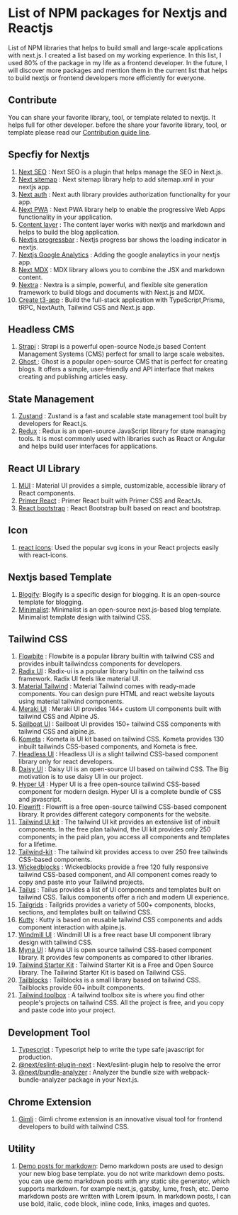# List of NPM packages for Nextjs and Reactjs

List of NPM libraries that helps to build small and large-scale applications with next.js. I created a list based on my working experience. 
In this list, I used 80% of the package in my life as a frontend developer. In the future, I will discover more packages and mention them in the current list that helps to build nextjs or frontend developers more efficiently for everyone. 

## Contribute 
You can share your favorite library, tool, or template related to nextjs. It helps full for other developer. before the share your favorite library, tool, or template please read our [Contribution guide line](./.github/CONTRIBUTING.md).

##  Specfiy for Nextjs

1.  [Next SEO](https://www.npmjs.com/package/next-seo) : Next SEO is a plugin that helps manage the SEO in Next.js.
2.  [Next sitemap](https://www.npmjs.com/package/next-sitemap) : Next sitemap library help to add sitemap.xml in your nextjs app.
3.  [Next auth](https://www.npmjs.com/package/next-auth) : Next auth library provides authorization functionality for your app.
4.  [Next PWA](https://www.npmjs.com/package/next-pwa) : Next PWA library help to enable the progressive Web Apps functionality in your application.
5.  [Content layer](https://www.npmjs.com/package/contentlayer) : The content layer works with nextjs and markdown and helps to build the blog application.
6.  [Nextjs progressbar](https://www.npmjs.com/package/nextjs-progressbar) : Nextjs progress bar shows the loading indicator in nextjs.
7.  [Nextjs Google Analytics](https://www.npmjs.com/package/nextjs-google-analytics) : Adding the google analaytics in your nextjs app.
8.  [Next MDX](https://www.npmjs.com/package/@next/mdx) : MDX library allows you to combine the JSX and markdown content.
9.  [Nextra](https://nextra.site/) : Nextra is a simple, powerful, and flexible site generation framework to build blogs and documents with Next.js and MDX.
10. [Create t3-app](https://create.t3.gg/) : Build the full-stack application with TypeScript,Prisma, tRPC, NextAuth, Tailwind CSS and Next.js app.

## Headless CMS
1. [Strapi](StrapiStrapi) : Strapi is a powerful open-source Node.js based Content Management Systems (CMS) perfect for small to large scale websites.
2. [Ghost ](https://ghost.org/) : Ghost is a popular open-source CMS that is perfect for creating blogs. It offers a simple, user-friendly and API interface that makes creating and publishing articles easy.

## State Management

1.  [Zustand](https://github.com/pmndrs/zustand) :  Zustand is a fast and scalable state management tool built by developers for React.js.
2.  [Redux](https://redux.js.org/) : Redux is an open-source JavaScript library for state managing tools. It is most commonly used with libraries such as React or Angular and helps build user interfaces for applications.


## React UI Library

1.  [MUI](https://mui.com/) : Material UI provides a simple, customizable, accessible library of React components. 
2.  [Primer React](https://primer.style/react/) : Primer React built with Primer CSS and ReactJs. 
3.  [React bootstrap](https://react-bootstrap.github.io/) : React Bootstrap built based on react and bootstrap.


## Icon

1. [react icons](https://react-icons.github.io/react-icons/): Used the popular svg icons in your React projects easily with react-icons.

## Nextjs based Template

1. [Blogify](https://github.com/frontendweb3/blogify): Blogify is a specific design for blogging. It is an open-source template for blogging. 
2. [Minimalist](https://github.com/frontendweb3/minimalist): Minimalist is an open-source next.js-based blog template. Minimalist template design with tailwind CSS.


## Tailwind CSS

1.  [Flowbite](https://flowbite.com/) : Flowbite is a popular library builtin with tailwind CSS and provides inbuilt tailwindcss components for developers.
2.  [Radix UI](https://www.radix-ui.com/) :  Radix-ui is a popular library builtin on the tailwind css framework. Radix UI feels like material UI.
3.  [Material Tailwind](https://www.material-tailwind.com/) : Material Tailwind comes with ready-made components. You can design pure HTML and react website layouts using material tailwind components.
4.  [Meraki UI](https://merakiui.com/) : Meraki UI provides 144+ custom UI components built with tailwind CSS and Alpine JS. 
5.  [Sailboat UI](https://sailboatui.com/) : Sailboat UI provides 150+ tailwind CSS components with tailwind CSS and alpine.js.
6.  [Kometa](https://kitwind.io/products/kometa/) : Kometa is UI kit based on tailwind CSS. Kometa provides 130 inbuilt tailwinds CSS-based components, and Kometa is free.
7.  [Headless UI](https://headlessui.com/) : Headless UI is a slight tailwind CSS-based component library only for react developers. 
8.  [Daisy UI](https://daisyui.com/) : Daisy UI is an open-source UI based on tailwind CSS. The Big motivation is to use daisy UI in our project. 
9.  [Hyper UI](https://www.hyperui.dev/) : Hyper UI is a free open-source tailwind CSS-based component for modern design. Hyper UI is a complete bundle of CSS and javascript.
10. [Flowrift](https://flowrift.com/c/banner) : Flowrift is a free open-source tailwind CSS-based component library. It provides different category components for the website.
11. [Tailwind UI kit](https://tailwinduikit.com/) :  The tailwind UI kit provides an extensive list of inbuilt components. In the free plan tailwind, the UI kit provides only 250 components; in the paid plan, you access all components and templates for a lifetime.
12. [Tailwind-kit](https://www.tailwind-kit.com/) : The tailwind kit provides access to over 250 free tailwinds CSS-based components.
13. [Wickedblocks](https://wickedblocks.dev/) : Wickedblocks provide a free 120 fully responsive tailwind CSS-based component, and All component comes ready to copy and paste into your Tailwind projects. 
14. [Tailus](https://tailus.io/) : Tailus provides a list of UI components and templates built on tailwind CSS. Tailus components offer a rich and modern UI experience. 
15. [Tailgrids](https://tailgrids.com/) : Tailgrids provides a variety of 500+ components, blocks, sections, and templates built on tailwind CSS. 
16. [Kutty](https://kutty.netlify.app/) : Kutty is based on reusable tailwind CSS components and adds component interaction with alpine.js. 
17. [Windmill UI](https://windmillui.com/) : Windmill UI is a free react base UI component library design with tailwind CSS.
18. [Myna UI](https://mynaui.com/) : Myna UI is open source tailwind CSS-based component library. It provides few components as compared to other libraries.
19. [Tailwind Starter Kit](https://www.creative-tim.com/learning-lab/tailwind-starter-kit/presentation) : Tailwind Starter Kit is a Free and Open Source library. The Tailwind Starter Kit is based on Tailwind CSS.
20. [Tailblocks](https://tailblocks.cc/) : Tailblocks is a small library based on tailwind CSS. Tailblocks provide 60+ inbuilt components. 
21. [Tailwind toolbox](https://www.tailwindtoolbox.com/) : A tailwind toolbox site is where you find other people's projects on tailwind CSS. All the project is free, and you copy and paste code into your project.

## Development Tool

1. [Typescript](https://www.typescriptlang.org/) : Typescript help to write the type safe javascript for production.  
2. [@next/eslint-plugin-next](https://www.npmjs.com/package/@next/eslint-plugin-next) : Next/eslint-plugin help to resolve the error
3. [@next/bundle-analyzer](https://www.npmjs.com/package/@next/bundle-analyzer) : Analyzer the bundle size with webpack-bundle-analyzer package in your Next.js.


## Chrome Extension

1. [Gimli](https://gimli.app/) : Gimli chrome extension is an innovative visual tool for frontend developers to build with tailwind CSS.



## Utility

1. [Demo posts for markdown](https://github.com/frontendweb3/Demo-markdown-posts): Demo markdown posts are used to design your new blog base template. you do not write markdown demo posts. you can use demo markdown posts with any static site generator, which supports markdown. for example next.js, gatsby, lume, fresh, etc. Demo markdown posts are written with Lorem Ipsum. In markdown posts, I can use bold, italic, code block, inline code, links, images and quotes.

